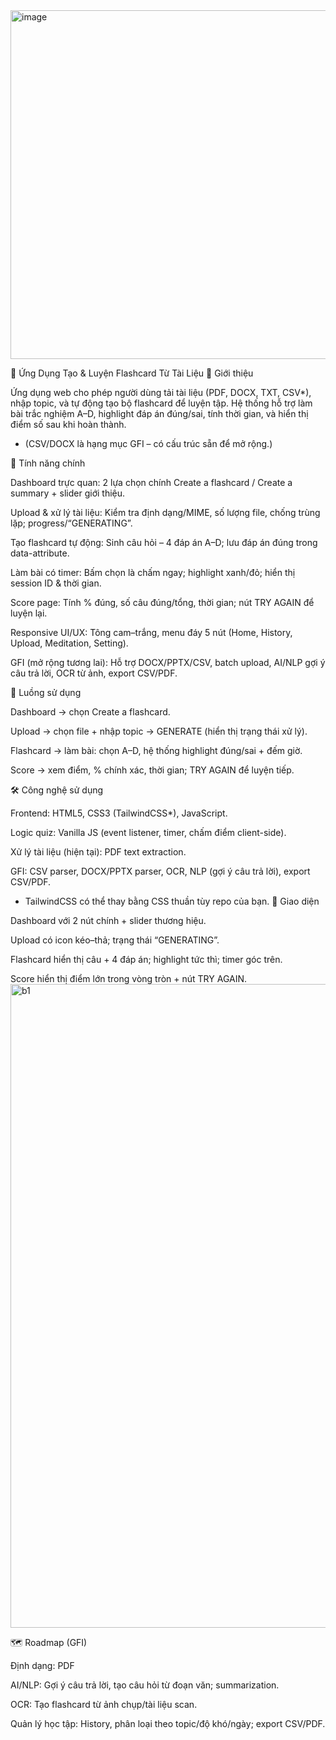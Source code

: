 <img width="1616" height="558" alt="image" src="https://github.com/user-attachments/assets/91147696-b983-4ae3-a4bd-90e624234ab7" />

🧠 Ứng Dụng Tạo & Luyện Flashcard Từ Tài Liệu
📌 Giới thiệu

Ứng dụng web cho phép người dùng tải tài liệu (PDF, DOCX, TXT, CSV*), nhập topic, và tự động tạo bộ flashcard để luyện tập. Hệ thống hỗ trợ làm bài trắc nghiệm A–D, highlight đáp án đúng/sai, tính thời gian, và hiển thị điểm số sau khi hoàn thành.
* (CSV/DOCX là hạng mục GFI – có cấu trúc sẵn để mở rộng.)

🚀 Tính năng chính

Dashboard trực quan: 2 lựa chọn chính Create a flashcard / Create a summary + slider giới thiệu.

Upload & xử lý tài liệu: Kiểm tra định dạng/MIME, số lượng file, chống trùng lặp; progress/“GENERATING”.

Tạo flashcard tự động: Sinh câu hỏi – 4 đáp án A–D; lưu đáp án đúng trong data-attribute.

Làm bài có timer: Bấm chọn là chấm ngay; highlight xanh/đỏ; hiển thị session ID & thời gian.

Score page: Tính % đúng, số câu đúng/tổng, thời gian; nút TRY AGAIN để luyện lại.

Responsive UI/UX: Tông cam–trắng, menu đáy 5 nút (Home, History, Upload, Meditation, Setting).

GFI (mở rộng tương lai): Hỗ trợ DOCX/PPTX/CSV, batch upload, AI/NLP gợi ý câu trả lời, OCR từ ảnh, export CSV/PDF.

🧭 Luồng sử dụng

Dashboard → chọn Create a flashcard.

Upload → chọn file + nhập topic → GENERATE (hiển thị trạng thái xử lý).

Flashcard → làm bài: chọn A–D, hệ thống highlight đúng/sai + đếm giờ.

Score → xem điểm, % chính xác, thời gian; TRY AGAIN để luyện tiếp.

🛠️ Công nghệ sử dụng

Frontend: HTML5, CSS3 (TailwindCSS*), JavaScript.

Logic quiz: Vanilla JS (event listener, timer, chấm điểm client-side).

Xử lý tài liệu (hiện tại): PDF text extraction.

GFI: CSV parser, DOCX/PPTX parser, OCR, NLP (gợi ý câu trả lời), export CSV/PDF.
* TailwindCSS có thể thay bằng CSS thuần tùy repo của bạn.
📸 Giao diện

Dashboard với 2 nút chính + slider thương hiệu.

Upload có icon kéo–thả; trạng thái “GENERATING”.

Flashcard hiển thị câu + 4 đáp án; highlight tức thì; timer góc trên.

Score hiển thị điểm lớn trong vòng tròn + nút TRY AGAIN.
<img width="632" height="1030" alt="b1" src="https://github.com/user-attachments/assets/cd3c4693-05fd-4ab6-b813-4cd7dbb2c750" />

🗺️ Roadmap (GFI)

Định dạng: PDF

AI/NLP: Gợi ý câu trả lời, tạo câu hỏi từ đoạn văn; summarization.

OCR: Tạo flashcard từ ảnh chụp/tài liệu scan.

Quản lý học tập: History, phân loại theo topic/độ khó/ngày; export CSV/PDF.
